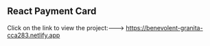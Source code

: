 ## React Payment Card
Click on the link to view the project:---> https://benevolent-granita-cca283.netlify.app 